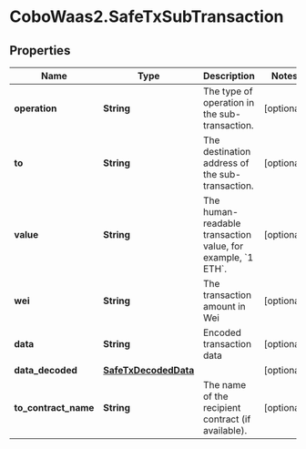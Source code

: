 # CoboWaas2.SafeTxSubTransaction

## Properties

Name | Type | Description | Notes
------------ | ------------- | ------------- | -------------
**operation** | **String** | The type of operation in the sub-transaction. | [optional] 
**to** | **String** | The destination address of the sub-transaction. | [optional] 
**value** | **String** | The human-readable transaction value, for example, &#x60;1 ETH&#x60;. | [optional] 
**wei** | **String** | The transaction amount in Wei | [optional] 
**data** | **String** | Encoded transaction data | [optional] 
**data_decoded** | [**SafeTxDecodedData**](SafeTxDecodedData.md) |  | [optional] 
**to_contract_name** | **String** | The name of the recipient contract (if available). | [optional] 


